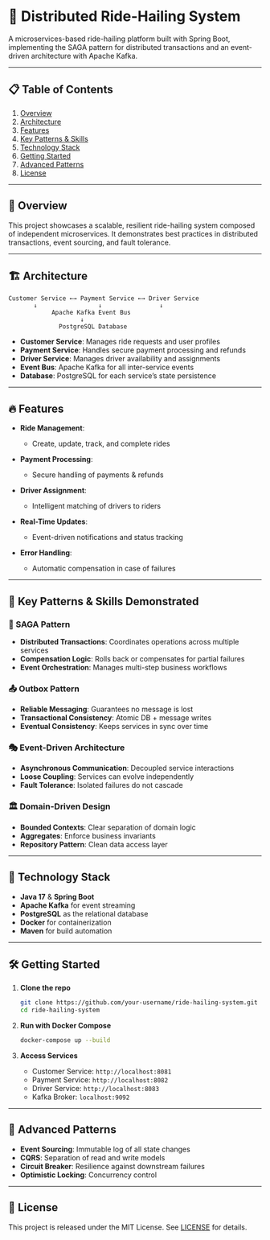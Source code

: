 # 🚖 Distributed Ride-Hailing System

A microservices-based ride-hailing platform built with Spring Boot, implementing the SAGA pattern for distributed transactions and an event-driven architecture with Apache Kafka.

---

## 📋 Table of Contents

1. [Overview](#overview)
2. [Architecture](#architecture)
3. [Features](#features)
4. [Key Patterns & Skills](#key-patterns--skills)
5. [Technology Stack](#technology-stack)
6. [Getting Started](#getting-started)
7. [Advanced Patterns](#advanced-patterns)
8. [License](#license)

---

## 📝 Overview

This project showcases a scalable, resilient ride-hailing system composed of independent microservices. It demonstrates best practices in distributed transactions, event sourcing, and fault tolerance.

---

## 🏗️ Architecture

```
Customer Service ←→ Payment Service ←→ Driver Service
       ↓                 ↓                ↓
            Apache Kafka Event Bus
                    ↓
              PostgreSQL Database
```

* **Customer Service**: Manages ride requests and user profiles
* **Payment Service**: Handles secure payment processing and refunds
* **Driver Service**: Manages driver availability and assignments
* **Event Bus**: Apache Kafka for all inter-service events
* **Database**: PostgreSQL for each service’s state persistence

---

## 🔥 Features

* **Ride Management**:

    * Create, update, track, and complete rides
* **Payment Processing**:

    * Secure handling of payments & refunds
* **Driver Assignment**:

    * Intelligent matching of drivers to riders
* **Real-Time Updates**:

    * Event-driven notifications and status tracking
* **Error Handling**:

    * Automatic compensation in case of failures

---

## 🎯 Key Patterns & Skills Demonstrated

### 🔄 SAGA Pattern

* **Distributed Transactions**: Coordinates operations across multiple services
* **Compensation Logic**: Rolls back or compensates for partial failures
* **Event Orchestration**: Manages multi-step business workflows

### 📤 Outbox Pattern

* **Reliable Messaging**: Guarantees no message is lost
* **Transactional Consistency**: Atomic DB + message writes
* **Eventual Consistency**: Keeps services in sync over time

### 🎭 Event-Driven Architecture

* **Asynchronous Communication**: Decoupled service interactions
* **Loose Coupling**: Services can evolve independently
* **Fault Tolerance**: Isolated failures do not cascade

### 🏛️ Domain-Driven Design

* **Bounded Contexts**: Clear separation of domain logic
* **Aggregates**: Enforce business invariants
* **Repository Pattern**: Clean data access layer

---

## 🚀 Technology Stack

* **Java 17** & **Spring Boot**
* **Apache Kafka** for event streaming
* **PostgreSQL** as the relational database
* **Docker** for containerization
* **Maven** for build automation

---

## 🛠️ Getting Started

1. **Clone the repo**

   ```bash
   git clone https://github.com/your-username/ride-hailing-system.git
   cd ride-hailing-system
   ```

2. **Run with Docker Compose**

   ```bash
   docker-compose up --build
   ```

3. **Access Services**

    * Customer Service: `http://localhost:8081`
    * Payment Service: `http://localhost:8082`
    * Driver Service: `http://localhost:8083`
    * Kafka Broker: `localhost:9092`

---

## 🚧 Advanced Patterns

* **Event Sourcing**: Immutable log of all state changes
* **CQRS**: Separation of read and write models
* **Circuit Breaker**: Resilience against downstream failures
* **Optimistic Locking**: Concurrency control

---

## 📄 License

This project is released under the MIT License. See [LICENSE](LICENSE) for details.
